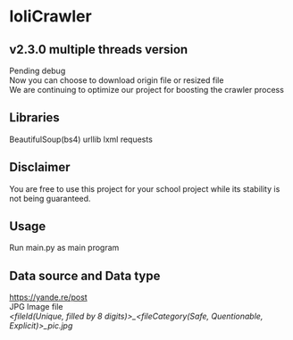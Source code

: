loliCrawler
====

v2.3.0 multiple threads version
-------
Pending debug<br>
Now you can choose to download origin file or resized file<br>
We are continuing to optimize our project for boosting the crawler process

Libraries
-------
BeautifulSoup(bs4)
urllib
lxml
requests

Disclaimer
-------
You are free to use this project for your school project while its stability is not being guaranteed.

Usage
-------
Run main.py as main program

Data source and Data type
-------
https://yande.re/post
<br>
JPG Image file
<br>
_&lt;fileId(Unique, filled by 8 digits)&gt;\_&lt;fileCategory(Safe, Quentionable, Explicit)&gt;\_pic.jpg_
